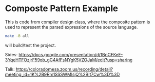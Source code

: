 # Composte Pattern Example

This is code from compiler design class, where the composite pattern is
used to represent the parsed expressions of the source language.

```bash
make -B all
```

will build/test the project.

Sides: https://docs.google.com/presentation/d/1BnCFKeE-3YqeHTFOzjrF59ob_gC4AfFsNYgK5VZOJaM/edit?usp=sharing

Talk: https://coloradomesa.zoom.us/recording/detail?meeting_id=1K%2B9Rm1SSSWMIsjQ%2BIt7Cw%3D%3D


